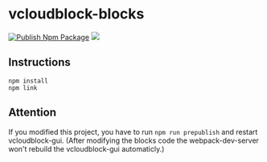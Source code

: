 # vcloudblock-blocks

[![Publish Npm Package](https://github.com/vcloudblock/vcloudblock-blocks/actions/workflows/publish-npm-package.yml/badge.svg)](https://github.com/vcloudblock/vcloudblock-blocks/actions/workflows/publish-npm-package.yml) ![](https://img.shields.io/github/license/vcloudblock/vcloudblock-blocks)

## Instructions

```
npm install
npm link
```

## Attention

If you modified this project, you have to run `npm run prepublish`  and restart vcloudblock-gui. (After modifying the blocks code the webpack-dev-server won't rebuild the vcloudblock-gui automaticly.)

